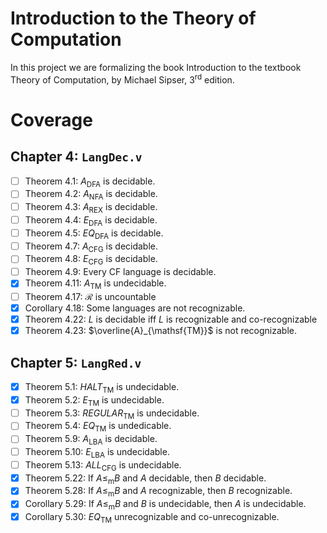 # Introduction to the Theory of Computation

In this project we are formalizing the book Introduction to the textbook Theory
of Computation, by Michael Sipser, 3<sup>rd</sup> edition.

# Coverage

## Chapter 4: `LangDec.v`
* [ ] Theorem 4.1: $`A_{\mathsf{DFA}}`$ is decidable.
* [ ] Theorem 4.2: $`A_{\mathsf{NFA}}`$ is decidable.
* [ ] Theorem 4.3: $`A_{\mathsf{REX}}`$ is decidable.
* [ ] Theorem 4.4: $`E_{\mathsf{DFA}}`$ is decidable.
* [ ] Theorem 4.5: $`EQ_{\mathsf{DFA}}`$ is decidable.
* [ ] Theorem 4.7: $`A_{\mathsf{CFG}}`$ is decidable.
* [ ] Theorem 4.8: $`E_{\mathsf{CFG}}`$ is decidable.
* [ ] Theorem 4.9: Every CF language is decidable.
* [x] Theorem 4.11: $`A_{\mathsf{TM}}`$ is undecidable.
* [ ] Theorem 4.17: $`\mathcal R`$ is uncountable
* [x] Corollary 4.18: Some languages are not recognizable.
* [x] Theorem 4.22: $`L`$ is decidable iff $`L`$ is recognizable and co-recognizable
* [x] Theorem 4.23: $`\overline{A}_{\mathsf{TM}}`$ is not recognizable.

## Chapter 5: `LangRed.v`
* [x] Theorem 5.1: $`HALT_{\mathsf{TM}}`$ is undecidable.
* [x] Theorem 5.2: $`E_{\mathsf{TM}}`$ is undecidable.
* [ ] Theorem 5.3: $`REGULAR_{\mathsf{TM}}`$ is undecidable.
* [ ] Theorem 5.4: $`EQ_{\mathsf{TM}}`$ is undedicable.
* [ ] Theorem 5.9: $`A_{\mathsf{LBA}}`$ is decidable.
* [ ] Theorem 5.10: $`E_{\mathsf{LBA}}`$ is undecidable.
* [ ] Theorem 5.13: $`ALL_{\mathsf{CFG}}`$ is undecidable.
* [x] Theorem 5.22: If $`A \le_{\mathrm{m}} B`$ and $`A`$ decidable, then $`B`$ decidable.
* [x] Theorem 5.28: If $`A \le_{\mathrm{m}} B`$ and $`A`$ recognizable, then $`B`$ recognizable.
* [x] Corollary 5.29: If $`A \le_{\mathrm{m}} B`$ and $`B`$ is undecidable, then $`A`$ is undecidable.
* [x] Corollary 5.30: $`EQ_{\mathsf{TM}}`$ unrecognizable and co-unrecognizable.
